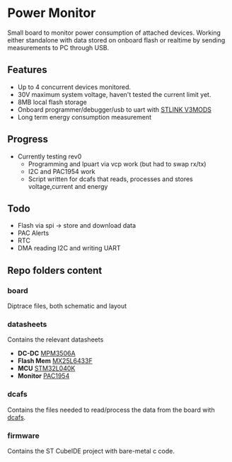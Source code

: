 # Power Monitor

Small board to monitor power consumption of attached devices. 
Working either standalone with data stored on onboard flash or realtime by sending measurements to PC through USB.

## Features
- Up to 4 concurrent devices monitored.
- 30V maximum system voltage, haven't tested the current limit yet.
- 8MB local flash storage
- Onboard programmer/debugger/usb to uart with [STLINK V3MODS](https://www.st.com/en/development-tools/stlink-v3mods.html)
- Long term energy consumption measurement

## Progress
- Currently testing rev0
  - Programming and lpuart via vcp work (but had to swap rx/tx)
  - I2C and PAC1954 work
  - Script written for dcafs that reads, processes and stores voltage,current and energy 

## Todo
- Flash via spi -> store and download data
- PAC Alerts
- RTC
- DMA reading I2C and writing UART

## Repo folders content
### board
Diptrace files, both schematic and layout

### datasheets
Contains the relevant datasheets
- **DC-DC** [MPM3506A](https://www.monolithicpower.com/en/documentview/productdocument/index/version/2/document_type/Datasheet/lang/en/sku/MPM3506AGQV-Z/document_id/2106/)
- **Flash Mem** [MX25L6433F](https://www.macronix.com/Lists/Datasheet/Attachments/8911/MX25L6433F,%203V,%2064Mb,%20v1.3.pdf)
- **MCU** [STM32L040K](https://www.st.com/resource/en/datasheet/stm32l010k4.pdf)
- **Monitor** [PAC1954](https://ww1.microchip.com/downloads/aemDocuments/documents/MSLD/ProductDocuments/DataSheets/PAC195X-Family-Data-Sheet-DS20006539.pdf)

### dcafs
Contains the files needed to read/process the data from the board with [dcafs](https://github.com/michieltjampens/dcafs).

### firmware
Contains the ST CubeIDE project with bare-metal c code.
